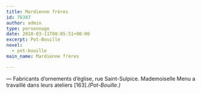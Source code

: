```yaml
---
title: Mardienne frères
id: 76387
author: admin
type: personnage
date: 2010-03-11T08:05:51+00:00
excerpt: Pot-Bouille
novel:
  - pot-bouille
main_name: Mardienne frères

---
```

— Fabricants d’ornements d’église, rue Saint-Sulpice. Mademoiselle Menu a travaillé dans leurs ateliers [163]._(Pot-Bouille.)_